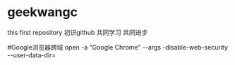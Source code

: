 geekwangc
=========

this first repository
初识github 共同学习 共同进步

#Google浏览器跨域
open -a "Google Chrome" --args -disable-web-security --user-data-dir=
